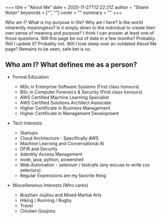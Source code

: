 +++
title = "About Me"
date = 2020-11-27T12:22:21Z
author = "Shane Nolan"
keywords = ["", ""]
cover = ""
summary = ""
+++


Who am I? What is my purpose in life? Why am I here? Is the world inherently meaningless? Is it simply down to the individual to create their own sense of meaning and purpose? I think I can answer at least one of those questions. Will this page be out of date in a few months? Probably. Will I update it? Probably not. Will I lose sleep over an outdated About Me page? Remains to be seen, safe bet is no.

## Who am I? What defines me as a person?
- Formal Education
    - MSc in Enterprise Software Systems (First class honours)
    - BSc in Computer Forensics & Security (First class honours)
    - AWS Certified Machine Learning Specialist
    - AWS Certified Solutions Architect Associate
    - Higher Certificate in Business Management
    - Higher Certificate in Management Development 
        
- Tech Interests
    - Startups
    - Cloud Architecture - Specifically AWS
    - Machine Learning and Conversational AI
    - DFIR and Security
    - Adentity Access Management
    - node, java, python, powershell
    - Web Automation  - selenium / testcafe (any excuse to write css selectors)
    - Regular Expressions are my favorite thing

- Miscellaneous Interests (Who cares)
    - Brazilian Jiujitsu and Mixed Martial Arts
    - Hiking / Running / Rugby
    - Travel 
    - Chicken Goujons 



